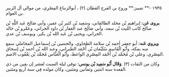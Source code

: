 ١٩٣٥ -** تمييز:** وروح بن الفرج القطان (٢) ، أبوالزنباع المِصْرِي، من موالي أل الزبير بن العوام.

**يروى عَن:** إبراهيم بْن مخلد الطالقاني، وسَعِيد بْن كثير بْن عفير، وأبي صَالِح عَبد اللَّهِ بْن صالح كاتب الليث بْن سعد، وأبي صَالِح عبد الغفار بْن داود الحراني، وعَمْرو بْن خالد الحراني، ويحيى بْن عَبد الله بْن بكير، ويوسف بْن عدي.

**ويروي عَنه:** أبو جعفر أحمد بْن سلامة الطحاوي، والحسين بْن إسماعيل المحاملي سمع منه بمكة، وأَبُو الْقَاسِم سُلَيْمان بْن أَحْمَد الطبراني، وعبد الله بْن أحمد بْن إسحاق المِصْرِي، وعلي بْن مُحَمَّد بْن أَحْمَد المِصْرِي الواعظ، وأَبُو الْعَبَّاس مُحَمَّد بْن يَعْقُوب الاصم.

وكان من الثقات (٣) .**وَقَال أَبُو سَعِيد بْن يونس:** توفي ليلة السبت لعشر إن بقين من ذي القعدة سنة اثنتين وثمانين ومئتين، وكان مولده فِي سنة أربع ومئتين.